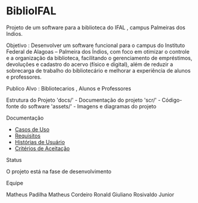 # BiblioIFAL
Projeto de um software para a biblioteca do IFAL , campus Palmeiras dos Indios.


Objetivo : Desenvolver um software funcional para o campus do Instituto Federal de Alagoas – Palmeira dos Índios, com foco em otimizar o controle e a organização da biblioteca, facilitando o gerenciamento de empréstimos, devoluções e cadastro do acervo (físico e digital), além de reduzir a sobrecarga de trabalho do bibliotecário e melhorar a experiência de alunos e professores.



Publico Alvo : Bibliotecarios , Alunos e Professores


Estrutura do Projeto
'docs/' - Documentação do projeto
'scr/' - Código-fonte do software
'assets/' - Imagens e diagramas do projeto

Documentação
- [Casos de Uso](docs/casos_de_uso.md)
- [Requisitos](docs/requisitos.md)
- [Histórias de Usuário](docs/historias_usuario.md)
- [Critérios de Aceitação](docs/criterios_aceitacao.md)

Status


O projeto está na fase de desenvolvimento

Equipe


Matheus Padilha
Matheus Cordeiro
Ronald Giuliano
Rosivaldo Junior
